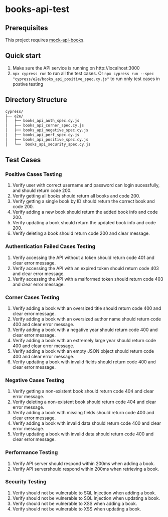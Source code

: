 # books-api-test

## Prerequisites
This project requires [mock-api-books](https://github.com/rioaxi/mock-api-books/tree/main).

## Quick start
1. Make sure the API service is running on http://localhost:3000
2. `npx cypress run` to run all the test cases. Or
`npx cypress run --spec "cypress/e2e/books_api_positive_spec.cy.js"` to run only test cases in postive testing

## Directory Structure
```bash
cypress/
├── e2e/
│   ├── books_api_auth_spec.cy.js
│   ├── books_api_corner_spec.cy.js
│   ├── books_api_negative_spec.cy.js
│   ├── books_api_perf_spec.cy.js
│   ├── books_api_positive_spec.cy.js
│   └──  books_api_security_spec.cy.js
```


## Test Cases

### Positive Cases Testing 
1. Verify user with correct username and password can login sucessfully, and should return code 200.
2. Verify getting all books should return all books and code 200.
3. Verify getting a single book by ID should return the correct book and code 200.
4. Verify adding a new book should return the added book info and code 200.
5. Verify updating a book should return the updated book info and code 200.
6. Verify deleting a book should return code 200 and clear message. 

### Authentication Failed Cases Testing 
1. Verify accessing the API without a token should return code 401 and clear error message. 
2. Verify accessing the API with an expired token should return code 403 and clear error message.
3. Verify accessing the API with a malformed token should return code 403 and clear error message. 

### Corner Cases Testing 
1. Verify adding a book with an oversized title should return code 400 and clear error message.
2. Verify adding a book with an oversized author name should return code 400 and clear error message.
3. Verify adding a book with a negative year should return code 400 and clear error message.
4. Verify adding a book with an extremely large year should return code 400 and clear error message.
5. Verify adding a book with an empty JSON object should return code 400 and clear error message.
6. Verify updating a book with invalid fields should return code 400 and clear error message.

### Negative Cases Testing 
1. Verify getting a non-existent book should return code 404 and clear error message.
2. Verify deleting a non-existent book should return code 404 and clear error message.
3. Verify adding a book with missing fields should return code 400 and clear error message.
4. Verify adding a book with invalid data should return code 400 and clear error message.
5. Verify updating a book with invalid data should return code 400 and clear error message.

### Performance Testing 
1. Verify API server should respond within 200ms when adding a book.
2. Verify API servershould respond within 200ms when retrieving a book.

### Security Testing
1. Verify should not be vulnerable to SQL Injection when adding a book.
2. Verify should not be vulnerable to SQL Injection when updating a book.
3. Verify should not be vulnerable to XSS when adding a book.
4. Verify should not be vulnerable to XSS when updating a book.

